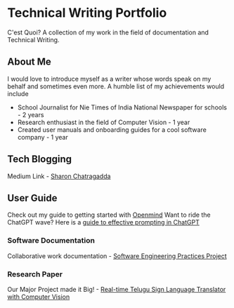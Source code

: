 # Technical Writing Portfolio
C'est Quoi? A collection of my work in the field of documentation and Technical Writing.

## About Me
I would love to introduce myself as a writer whose words speak on my behalf and sometimes even more. A humble list of my achievements would include
* School Journalist for Nie Times of India National Newspaper for schools - 2 years
* Research enthusiast in the field of Computer Vision - 1 year
* Created user manuals and onboarding guides for a cool software company - 1 year

## Tech Blogging
Medium Link - [Sharon Chatragadda](https://medium.com/@thatssorandomms)

## User Guide
Check out my guide to getting started with [Openmind](https://github.com/SecretAgentShh/TWPortfolio/wiki/OPENMIND-User-Guide)
Want to ride the ChatGPT wave? Here is a [guide to effective prompting in ChatGPT](https://www.notion.so/How-to-Use-ChatGPT-Beginner-s-Guide-194372afed8880659f75cb70c721273c?pvs=4)

### Software Documentation
Collaborative work documentation - [Software Engineering Practices Project](https://github.com/meyruiz/MACS-Soen6011summer2023/wiki)

### Research Paper
Our Major Project made it Big! - [Real-time Telugu Sign Language Translator with Computer Vision](https://www.ijraset.com/research-paper/real-time-telugu-sign-language-translator-with-computer-vision)
